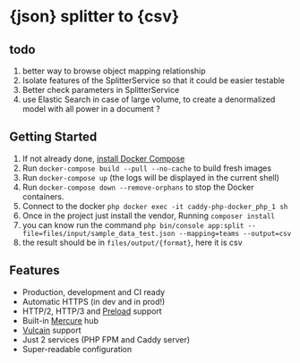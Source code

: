 # {json} splitter to {csv} 

## todo
1. better way to browse object mapping relationship
2. Isolate features of the SplitterService so that it could be easier testable
3. Better check parameters in SplitterService
4. use Elastic Search in case of large volume, to create a denormalized model with all power in a document ?

## Getting Started

1. If not already done, [install Docker Compose](https://docs.docker.com/compose/install/)
2. Run `docker-compose build --pull --no-cache` to build fresh images
3. Run `docker-compose up` (the logs will be displayed in the current shell)
4. Run `docker-compose down --remove-orphans` to stop the Docker containers.
5. Connect to the docker `php docker exec -it caddy-php-docker_php_1 sh `
6. Once in the project just install the vendor, Running `composer install`
7. you can know run the command `php bin/console app:split --file=files/input/sample_data_test.json --mapping=teams --output=csv`
8. the result should be in `files/output/{format}`, here it is csv

## Features

* Production, development and CI ready
* Automatic HTTPS (in dev and in prod!)
* HTTP/2, HTTP/3 and [Preload](https://symfony.com/doc/current/web_link.html) support
* Built-in [Mercure](https://symfony.com/doc/current/mercure.html) hub
* [Vulcain](https://vulcain.rocks) support
* Just 2 services (PHP FPM and Caddy server)
* Super-readable configuration
